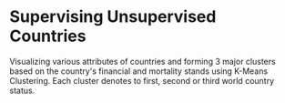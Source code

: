 # Supervising Unsupervised Countries
Visualizing various attributes of countries and forming 3 major clusters based on the country's financial and mortality stands using K-Means Clustering.
Each cluster denotes to first, second or third world country status.

